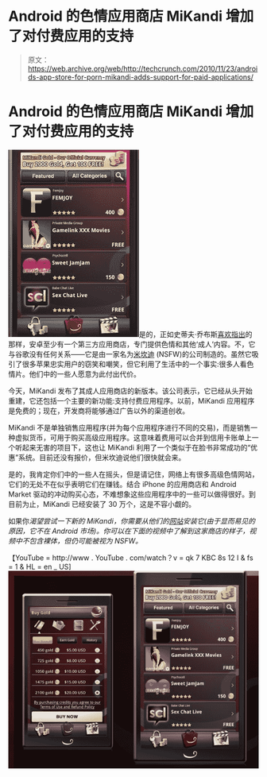 # Android 的色情应用商店 MiKandi 增加了对付费应用的支持 

> 原文：<https://web.archive.org/web/http://techcrunch.com/2010/11/23/androids-app-store-for-porn-mikandi-adds-support-for-paid-applications/>

# Android 的色情应用商店 MiKandi 增加了对付费应用的支持

![](img/fa4f23bc5ef0dcd30fd1863ad866f722.png)是的，正如史蒂夫·乔布斯[喜欢指出](https://web.archive.org/web/20230202220046/https://techcrunch.com/2010/04/08/steve-jobs-on-why-the-iphone-doesnt-allow-unsigned-apps-they-dont-want-a-porn-store/)的那样，安卓至少有一个第三方应用商店，专门提供色情和其他‘成人’内容。不，它与谷歌没有任何关系——它是由一家名为[米坎迪](https://web.archive.org/web/20230202220046/http://www.mikandi.com/) (NSFW)的公司制造的。虽然它吸引了很多苹果忠实用户的窃笑和嘲笑，但它利用了生活中的一个事实:很多人看色情片。他们中的一些人愿意为此付出代价。

今天，MiKandi 发布了其成人应用商店的新版本。该公司表示，它已经从头开始重建，它还包括一个主要的新功能:支持付费应用程序。以前，MiKandi 应用程序是免费的；现在，开发商将能够通过广告以外的渠道创收。

MiKandi 不是单独销售应用程序(并为每个应用程序进行不同的交易)，而是销售一种虚拟货币，可用于购买高级应用程序。这意味着费用可以合并到信用卡账单上一个听起来无害的项目下，这也让 MiKandi 利用了一个类似于在脸书非常成功的“优惠”系统。目前还没有报价，但米坎迪说他们很快就会来。

是的，我肯定你们中的一些人在摇头，但是请记住，网络上有很多高级色情网站，它们的无处不在似乎表明它们在赚钱。结合 iPhone 的应用商店和 Android Market 驱动的冲动购买心态，不难想象这些应用程序中的一些可以做得很好。到目前为止，MiKandi 已经安装了 30 万个，这是不容小觑的。

如果你*渴望尝试一下新的 MiKandi，你需要从他们的[网站](https://web.archive.org/web/20230202220046/http://www.mikandi.com/)安装它(由于显而易见的原因，它不在 Android 市场)。你可以在下面的视频中了解到这家商店的样子，视频中不包含裸体，但仍可能被视为 NSFW。*

【YouTube = http://www . YouTube . com/watch？v = qk 7 KBC 8s 12 I & fs = 1 & HL = en _ US]
![](img/6b8fff7e19ada596c6f640e371da3daf.png)